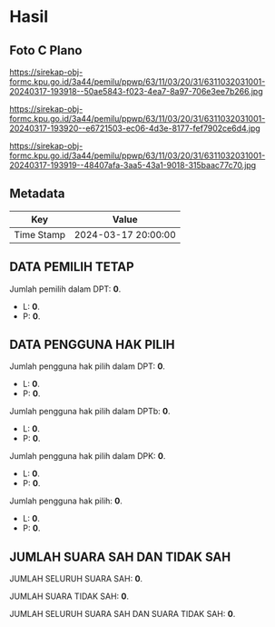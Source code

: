 # Hasil

## Foto C Plano

https://sirekap-obj-formc.kpu.go.id/3a44/pemilu/ppwp/63/11/03/20/31/6311032031001-20240317-193918--50ae5843-f023-4ea7-8a97-706e3ee7b266.jpg

https://sirekap-obj-formc.kpu.go.id/3a44/pemilu/ppwp/63/11/03/20/31/6311032031001-20240317-193920--e6721503-ec06-4d3e-8177-fef7902ce6d4.jpg

https://sirekap-obj-formc.kpu.go.id/3a44/pemilu/ppwp/63/11/03/20/31/6311032031001-20240317-193919--48407afa-3aa5-43a1-9018-315baac77c70.jpg


## Metadata

| Key        | Value               |
| ---------- | ------------------- |
| Time Stamp | 2024-03-17 20:00:00 |


## DATA PEMILIH TETAP

Jumlah pemilih dalam DPT: **0**.
 * L: **0**.
 * P: **0**.

## DATA PENGGUNA HAK PILIH

Jumlah pengguna hak pilih dalam DPT: **0**.
 * L: **0**.
 * P: **0**.

Jumlah pengguna hak pilih dalam DPTb: **0**.
 * L: **0**.
 * P: **0**.

Jumlah pengguna hak pilih dalam DPK: **0**.
 * L: **0**.
 * P: **0**.

Jumlah pengguna hak pilih: **0**.
 * L: **0**.
 * P: **0**.

## JUMLAH SUARA SAH DAN TIDAK SAH

JUMLAH SELURUH SUARA SAH: **0**.

JUMLAH SUARA TIDAK SAH: **0**.

JUMLAH SELURUH SUARA SAH DAN SUARA TIDAK SAH: **0**.


